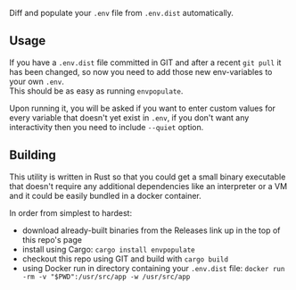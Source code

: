 Diff and populate your `.env` file from `.env.dist` automatically.

Usage
-----

If you have a `.env.dist` file committed in GIT and after
a recent `git pull` it has been changed, so now you need to
add those new env-variables to your own `.env`.  
This should be as easy as running `envpopulate`.

Upon running it, you will be asked if you want to enter
custom values for every variable that doesn't yet exist in 
`.env`, if you don't want any interactivity then you need 
to include `--quiet` option.

Building
--------

This utility is written in Rust so that you could get 
a small binary executable that doesn't require any additional
dependencies like an interpreter or a VM and it could be easily
bundled in a docker container.

In order from simplest to hardest:
 - download already-built binaries from the Releases link 
 up in the top of this repo's page
 - install using Cargo: `cargo install envpopulate`
 - checkout this repo using GIT and build with `cargo build`
 - using Docker run in directory containing your `.env.dist` file: 
 `docker run -rm -v "$PWD":/usr/src/app -w /usr/src/app `
 